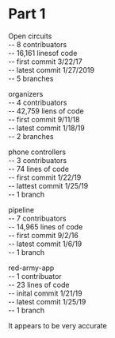# Part 1

Open circuits <br>
-- 8 contribuators <br>
-- 16,161 linesof code <br>
-- first commit 3/22/17 <br>
-- latest commit 1/27/2019 <br>
-- 5 branches <br>


organizers <br>
-- 4 contribuators <br>
-- 42,759 liens of code <br>
-- first commit 9/11/18 <br>
-- latest commit 1/18/19 <br>
-- 2 branches <br>


phone controllers <br>
-- 3 contribuators <br>
-- 74 lines of code <br>
-- first commit 1/22/19 <br>
-- lattest commit 1/25/19 <br>
-- 1 branch <br>


pipeline <br>
-- 7 contribuators<br>
-- 14,965 lines of code <br>
-- first commit 9/2/16<br>
-- latest commit 1/6/19<br>
-- 1 branch <br>


red-army-app<br>
-- 1 contribuator<br>
-- 23 lines of code<br>
-- inital commit 1/21/19<br>
-- latest commit 1/25/19<br>
-- 1 branch <br>


It appears to be very accurate


